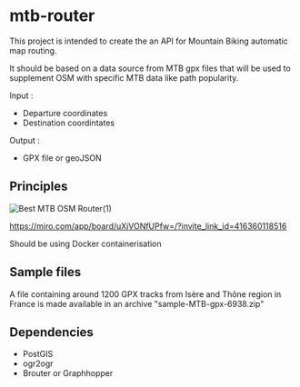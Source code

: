 # mtb-router

This project is intended to create the an API for Mountain Biking automatic map routing.

It should be based on a data source from MTB gpx files that will be used to supplement OSM with specific MTB data like path popularity.

Input : 
* Departure coordinates
* Destination coordintates

Output :
* GPX file or geoJSON

## Principles

![Best MTB OSM Router(1)](https://user-images.githubusercontent.com/16464382/154336452-92f1e83c-98f1-4a9d-b1e8-67d587e725d4.jpg)

https://miro.com/app/board/uXjVONfUPfw=/?invite_link_id=416360118516

Should be using Docker containerisation

## Sample files

A file containing around 1200 GPX tracks from Isère and Thône region in France is made available in an archive "sample-MTB-gpx-6938.zip"

## Dependencies

 - PostGIS
 - ogr2ogr
 - Brouter or Graphhopper
 
 
